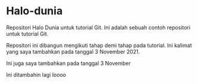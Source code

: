 # Halo-dunia
Repositori Halo Dunia untuk tutorial Git.
Ini adalah sebuah contoh repositori untuk tutorial Git.

Repositori ini dibangun mengikuti tahap demi tahap pada tutorial.
Ini kalimat yang saya tambahkan pada tanggal 3 November 2021.

Ini juga saya tambahkan pada tanggal 3 November

Ini ditambahin lagi loooo
